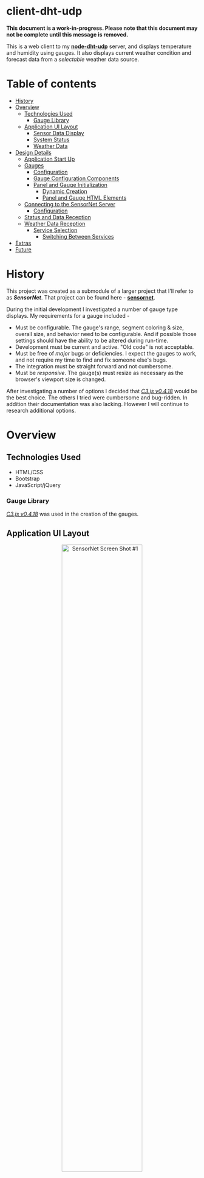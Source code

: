 # client-dht-udp

**This document is a work-in-progress. Please note that this document may not be complete until this message is removed.**

This is a web client to my **[node-dht-udp](https://github.com/jxmot/node-dht-udp)** server, and displays temperature and humidity using gauges. It also displays current weather condition and forecast data from a *selectable* weather data source.

# Table of contents

- [History](#history)
- [Overview](#overview)
  - [Technologies Used](#technologies-used)
    - [Gauge Library](#gauge-library)
  - [Application UI Layout](#application-ui-layout)
    - [Sensor Data Display](#sensor-data-display)
    - [System Status](#system-status)
    - [Weather Data](#weather-data)
- [Design Details](#design-details)
  - [Application Start Up](#application-start-up)
  - [Gauges](#gauges)
    - [Configuration](#configuration)
    - [Gauge Configuration Components](#gauge-configuration-components)
    - [Panel and Gauge Initialization](#panel-and-gauge-initialization)
      - [Dynamic Creation](#dynamic-creation)
      - [Panel and Gauge HTML Elements](#panel-and-gauge-html-elements)
  - [Connecting to the SensorNet Server](#connecting-to-the-sensornet-server)
    - [Configuration](#configuration)
  - [Status and Data Reception](#status-and-data-reception)
  - [Weather Data Reception](#weather-data-reception)
    - [Service Selection](#service-selection)
      - [Switching Between Services](#switching-between-services)
- [Extras](#extras)
- [Future](#future)


# History

This project was created as a submodule of a larger project that I'll refer to as **_SensorNet_**. That project can be found here - **[sensornet](https://github.com/jxmot/sensornet)**.

During the initial development I investigated a number of gauge type displays. My requirements for a gauge included - 

* Must be configurable. The gauge's range, segment coloring & size, overall size, and behavior need to be configurable. And if possible those settings should have the ability to be altered during run-time.
* Development must be current and active. "Old code" is not acceptable. 
* Must be free of *major* bugs or deficiencies. I expect the gauges to work, and not require my time to find and fix someone else's bugs.
* The integration must be straight forward and not cumbersome.
* Must be *responsive*. The gauge(s) must resize as necessary as the browser's viewport size is changed.

After investigating a number of options I decided that *<a href="https://c3js.org/" target="_blank">C3.js v0.4.18</a>*  would be the best choice. The others I tried were cumbersome and bug-ridden. In addition their documentation was also lacking. However I will continue to research additional options.

# Overview

## Technologies Used

* HTML/CSS
* Bootstrap
* JavaScript/jQuery

### Gauge Library

*<a href="https://c3js.org/" target="_blank">C3.js v0.4.18</a>* was used in the creation of the gauges.

## Application UI Layout

<p align="center">
  <img src="./mdimg/sensornet-sshot1-530x350.png" style="width:65%"; alt="SensorNet Screen Shot #1" txt="SensorNet Screen Shot #1"/>
</p>

The page consists of four sensor *panels*, and three *collapsible panels*. It is responsive and viewable even on smaller mobile screens.

### Sensor Data Display

<p align="center">
  <img src="./mdimg/sensornet-sshot1b-530x237.png" style="width:65%"; alt="SensorNet Screen Shot #1b" txt="SensorNet Screen Shot #1"/>
</p>

### System Status

At this time the only system status that the client will display is the *data purge status*. It is an indication of the number of old sensor status and data records that were deleted in a data purge. Please see [node-dht-udp](https://github.com/jxmot/node-dht-udp) for additional details.

<p align="center">
  <img src="./mdimg/sensornet-sshot3B-1060x400.png" style="width:65%"; alt="SensorNet Screen Shot #3b" txt="SensorNet Screen Shot #3b"/>
</p>

### Weather Data

The SensorNet client does not obtain the weather data from its source. That task belongs to the SensorNet server, along with storing it until requested by a web client. The server will periodically request new data from the weather data provider. And when new data has been collected the SensorNet server will broadcast the data to all connected clients.

<p align="center">
  <img src="./mdimg/sensornet-sshot2-530x408.png" style="width:65%"; alt="SensorNet Screen Shot #2" txt="SensorNet Screen Shot #2"/>
</p>

<p align="center">
  <img src="./mdimg/sensornet-sshot2b-530x298.png" style="width:65%"; alt="SensorNet Screen Shot #2b" txt="SensorNet Screen Shot #2b"/>
</p>

Please see [node-dht-udp](https://github.com/jxmot/node-dht-udp) for additional details.

# Design Details

The SensorNet client function is to render sensor status and data for display in a browser. It does not interact with the SensorNet server except to establish a connection and to request to change the weather data source. After that it only receives sensor status & data, and weather condition & forecast data.

## Application Start Up

<p align="center">
  <img src="./mdimg/appstart-flow-860x497.png" style="width:80%;" alt="Client start up" txt="Client start up"/>
</p>

## Gauges

The gauges in this application are based on the C3.js gauge example found [here](https://c3js.org/samples/chart_gauge.html).

There have been many changes made to how the gauges are implemented. In this application each gauge is kept as an object in an array. The objects contain - 

* gauge application-specific configuration items
* gauge-instance specific appearance configuration items - type, range, color bands, caption, etc
* gauge-instance specific functions and event handlers

### Configuration

The gauges are grouped in pairs, one gauge for temperature and the other is humidity. And each gauge is represented as an object within an array. In HTML the pair of gauges reside in a *panel* along with sensor status messages.

Here's an example of a configuration for two gauges in the same panel : 

```javascript
var gauge_cfg = [
    {
        // Panel ID, title, and the data channel for sensor events
        panel: 'sensor-1',
        name: 'Den',
        data_channel: 'ESP_49F542',
        
        // Symbols are used to indicate current vs last reading direction of value
        trends: [Object.assign({}, trend), Object.assign({}, trend)],
        
        // The function that fills in static content and enables the event listener
        enable: _c3_enable,
        
        // The function that draws the gauge.
        draw: _c3_draw,
        
        // Temperature & Humidity Gauges
        gauges: [JSON.parse(JSON.stringify(gaugetemp)), JSON.parse(JSON.stringify(gaugehumi))]
    }
};
```

### Gauge Configuration Components

Each gauge configuration consists of the following components :

**Gauge Information :**

Here's where the panel and the sensor data channel are configured :

```javascript
panel: 'sensor-1',
name: 'Den',
data_channel: 'ESP_49F542'
```

* `panel` - The ID of the panel (*Bootstrap*) where the gauges will be contained.
* `name` - The content for the panel's header.
* `data_channel` - This links the gauges to a specific sensor. 

**Data Trend Indicator :**

*Trend indicators* show the direction the current reading has taken from the previous.

```javascript
trends: [Object.assign({}, trend), Object.assign({}, trend)],
```

After a second sensor reading has been received the trend indicators will appear - 

<p align="center">
  <img src="./mdimg/sensornet-trend-single-246x460.png" alt="Single gauge with trend indicators" txt="Single gauge with trend indicators"/>
</p>

The following symbols are used - 

<p align="center">
  <img src="./mdimg/trend_all_ind-300x118.png" style="width:15%"; alt="Trend inciator examples" txt="Trend inciator examples"/>
</p>

* Down Arrow - the current reading is lower than the last
* Up Arrow - the current reading is higher than the last
* Equal - the current and last reading are equal

**Gauge Functions :**

```javascript
// A function that fills in static content and enables the event listener
enable: _c3_enable,
        
// The function that draws the gauge.
draw: _c3_draw,
```

* `enable` - Called for each gauge *pair*, fills in some static fields and starts an event listener w
* `draw` - 

**Gauge Definitions :**

```javascript
// Temperature & Humidity Gauges
gauges: [JSON.parse(JSON.stringify(gaugetemp)), JSON.parse(JSON.stringify(gaugehumi))]
```

* `gauges[0]` - Definition of a *C3.js* gauge configured as a temperature gauge.
* `gauges[1]` - Definition of a *C3.js* gauge configured as a humidity gauge.

The `JSON.parse(JSON.stringify())` part is absolutely necessary. It insure that a *deep copy* is made of the gauge definition(*object*) and that there are no references to the original.

Here's how the gauges are put together - 

```javascript
// the entire temperature gauge
var gaugetemp = {
    target: 'gauge_temp',
    unit: '°F',
    round: false,
    opt: _c3_opt_t,
    chart: {}
};
// the entire humidity gauge
var gaugehumi = {
    target: 'gauge_humi',
    unit: '%RH',
    round: false,
    opt: _c3_opt_h,
    chart: {}
};
```

* `target` - The element ID where the gauge will be drawn.
* `unit` - Contains `'°F'` or `'°C'` to indicate Fahrenheit or centigrade. And `'%RH'` for humidity.
* `round` - If true the gauge value will be rounded to the nearest integer value.
* `opt` - Gauge options that are *C3.js* specific. 
* `chart` - Used by the *C3.js* draw function.

### Panel and Gauge Initialization

<p align="center">
  <img src="./mdimg/gauges_init-flow-1-181x709.png" style="width:25%;" alt="Client start up" txt="Client start up"/>
</p>

#### Dynamic Creation

```javascript
(function() {
    initGauges();
})();

function initGauges() {
    // initialize all gauges...
    for(var ix = 0; ix < gauge_cfg.length; ix++)
    {
        $('#sensornet #panel').eq(ix).append(makeSensorPanel(ix));

        // attach the gauges to their DOM target
        //      temperature
        gauge_cfg[ix].gauges[0].opt.bindto = $('#' + gauge_cfg[ix].panel + ' #' + gauge_cfg[ix].gauges[0].target)[0];
        // must put these back into the gauge because the deep 
        // copy used when it was configured can't copy functions
        gauge_cfg[ix].gauges[0].opt.data.selection.isselectable = function(d){return false;};
        gauge_cfg[ix].gauges[0].opt.gauge.label.format = function(value,ratio){return null;};
        // create the gauge
        gauge_cfg[ix].gauges[0].chart = c3.generate(gauge_cfg[ix].gauges[0].opt);

        //      humidity
        gauge_cfg[ix].gauges[1].opt.bindto = $('#' + gauge_cfg[ix].panel + ' #' + gauge_cfg[ix].gauges[1].target)[0];
        gauge_cfg[ix].gauges[1].opt.data.selection.isselectable = function(d){return false;};
        gauge_cfg[ix].gauges[1].opt.gauge.label.format = function(value,ratio){return null;};
        gauge_cfg[ix].gauges[1].chart = c3.generate(gauge_cfg[ix].gauges[1].opt);

        // enable the gauge-pair for sensor data & status events
        gauge_cfg[ix].enable();
    }
    // let the app know we're ready for incoming sensor 
    // status and data
    $(document).trigger('gauges_ready', true);
};
```

#### Panel and Gauge HTML Elements

The gauge panels(*Bootstrap*) are *dynamically* created when the page loads. The number of panels is determined by the number of configured gauge panels in `gauge_cfg[]`.

Here's a sample of a panel's HTML : 

```html
<!-- sensor panel, 2 gauges -->
<div id="sensor-1" class="panel panel-success">
    <div class="panel-heading">
        <h3 class="panel-title sensor-panel-title">Den</h3>
    </div>
    <div class="panel-body">
        <div class="row">
            <div class="col-lg-12 col-md-12 col-sm-6 col-xs-6 gauge_outer">
                <div id="gauge_temp" class="gauge_inner"></div>
                <div id="gaugelabel" class="gauge_label"></div>
            </div>
            <div class="col-lg-12 col-md-12 col-sm-6 col-xs-6 gauge_outer">
                <div id="gauge_humi" class="gauge_inner"></div>
                <div id="gaugelabel" class="gauge_label"></div>
            </div>
        </div>
        <br>
        <header><h6>Device :</h6> <span id="gaugeinfo">ESP_49F542</span></header>
        <header><h6>Update :</h6> <span id="gaugeinfo"></span></header>
        <header><h6>Status :</h6> <span id="gaugeinfo"></span></header>
    </div>
</div>
<!-- ^sensor panel, 2 gauges -->
```

## Connecting to the SensorNet Server

Connecting to a Socket.io server is easy. The only *catch* is the client has to wait until all of the gauges have finished initializing. If it didn't wait status & data messages would be lost and not displayed. The gauge initialization code will emit a `gauges_ready` event after it has finished.

```javascript
$(document).on('gauges_ready', function() {
    // initialize sockets for incoming sensor status and data
    initSocket();
});


var socket;
var socketready = false;

function initSocket() {
    socket = io.connect(socketserver.host+':'+socketserver.port+'/', {
                        'reconnection': true,
                        'reconnectionDelay': 3000,
                        'reconnectionDelayMax' : 5000,
                        'reconnectionAttempts': 4});

    socket.on('connect_error', function(error) {
        // it's convenient that the alert halts everything,
        // makes it easier when restarting the server.
        alert('connect_error - '+JSON.stringify(error));
    });

    socket.on('server', function(data) {
        console.log('server - '+JSON.stringify(data));
        if(data.status === true) socketready = true;
        else socketready = false;
    });

    socket.on('status', showStatus);
    socket.on('data', showData);
    socket.on('purge', showPurge);
    socket.on('wxobsv', showWXObsv);
    socket.on('wxfcst', showWXFcast);

    socket.on('disconnect', function(){ 
        socketready = false;
        consolelog('ERROR - socket is disconnected');
    });
};
```

**NOTE : The SensorNet server must be running and accessible over the network by the client.**

### Configuration

The client must connect to a *known* Socket.io server. For convenience, the server's IP address and port number are configurable. An example can be found in `example_socketcfg.js`.

```
var socketserver = {
    host: 'your-socketio-host',
    port: 3000,
};
```

Make a copy of the file and save it as `_socketcfg.js`. Then edit it to match your server and save it. 

## Status and Data Reception

```javascript
    // listen for specific messages...
    socket.on('status', showStatus);
    socket.on('data', showData);
    socket.on('purge', showPurge);
    socket.on('wxobsv', showWXObsv);
    socket.on('wxfcst', showWXFcast);
```

## Weather Data Reception

The SensorNet server is responsible for collecting and distributing the weather data to all connected clients. This approach is well suited for reducing the quantity of API requests that are sent to the weather data provider. Please see **[node-dht-udp](https://github.com/jxmot/node-dht-udp)** for detailed information.

### Service Selection

In the upper-right corner of the weather data panel are some radio buttons. They're used for selecting a weather data service as the provider for the displayed data and icons.

<p align="center">
  <img src="./mdimg/wxsel-254x97.png" alt="Weather service radio buttons" txt="Weather service radio buttons"/>
</p>

#### Switching Between Services

The radio buttons have `data` attributes that contain a *weather service ID* that is sent to the server to select a data provider. 

```html
<div id="wxsvc-picker" class="wxsvc-center">
    <h5>Choose a data source:</h5>
    <div class="radio-inline">
        <label class="use-pointer"><input class="use-pointer" type="radio" data-wxsvc="noaa-v3" name="optradio">NOAA</label>
    </div>
    <div class="radio-inline">
        <label class="use-pointer"><input class="use-pointer" type="radio" data-wxsvc="owm-v25" name="optradio" checked>OpenWeatherMap</label>
    </div>
</div>
```

```javascript
let wxsvc_selection = '';

(function() {
    wxsvc_selection = $('#wxsvc-picker input[type=radio]:checked').data('wxsvc');
    $(document).trigger('wxsvc_select', [wxsvc_selection]);
};

$('#wxsvc-picker input[type=radio]').on('change', function() {
    wxsvc_selection = $(this).data('wxsvc');
    $(document).trigger('wxsvc_select', [wxsvc_selection]);
});
```

# Extras

* `consolelog.js` - `consolelog()`, an alternative to `console.log()` but where a boolean variable determines if output is sent to the console.
* `utils.js` - `adaptColor()`, used for automatically adjusting the text color based on the background color of a specified element. 

# Future

Here's a list of things I'd like to investigate and possibly implement : 

* Increase quantity of gauge panels. And place all of them into a carousel or some other type of container. It would have to work for mobile and desktop browsers.
* Receive gauge info from the server via Socket.io during application start-up. This would include - 
    * Name
    * Data Channel
    * *TBD*
* Gauge visual enhancements : 
    * Increase the number of value ranges for both types of gauge.
* Add a panel to show current thermostat state. *This will require modifications to the server*
* Historical sensor data graphs.
* Historical weather data, saved on the server and recalled by the application. 

<br>
<hr>
<br>
<p style="text-align:center">(c) 2018 Jim Motyl - https://github.com/jxmot/</p>
<br>
